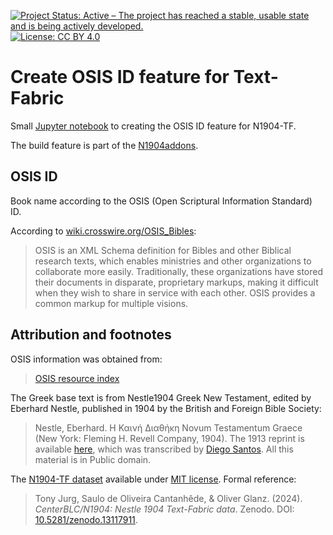 [![Project Status: Active – The project has reached a stable, usable state and is being actively developed.](https://www.repostatus.org/badges/latest/active.svg)](https://www.repostatus.org/#active)  [![License: CC BY 4.0](https://img.shields.io/badge/License-CC_BY%204.0-lightgrey.svg)](https://creativecommons.org/licenses/by/4.0/)


# Create OSIS ID feature for Text-Fabric

Small [Jupyter notebook](OSIS_ref.ipynb) to creating the OSIS ID feature for N1904-TF.

The build feature is part of the [N1904addons](https://tonyjurg.github.io/N1904addons/).

## OSIS ID

Book name according to the OSIS (Open Scriptural Information Standard) ID.

According to [wiki.crosswire.org/OSIS_Bibles](https://wiki.crosswire.org/OSIS_Bibles#OSIS):

> OSIS is an XML Schema definition for Bibles and other Biblical research texts, which enables ministries and other organizations to collaborate more easily. Traditionally, these organizations have stored their documents in disparate, proprietary markups, making it difficult when they wish to share in service with each other. OSIS provides a common markup for multiple visions.

## Attribution and footnotes

OSIS information was obtained from:
> [OSIS resource index](https://ebible.org/osis/)

The Greek base text is from Nestle1904 Greek New Testament, edited by Eberhard Nestle, published in 1904 by the British and Foreign Bible Society:
> Nestle, Eberhard. Η Καινή Διαθήκη Novum Testamentum Graece (New York: Fleming H. Revell Company, 1904).
The 1913 reprint is available [here](https://archive.org/details/hkainediathekete00lond/), which was transcribed by [Diego Santos](https://sites.google.com/site/nestle1904/home). All this material is in Public domain.


The [N1904-TF dataset](https://centerblc.github.io/N1904/) available under [MIT license](https://github.com/CenterBLC/N1904/blob/main/LICENSE.md). Formal reference: 
> Tony Jurg, Saulo de Oliveira Cantanhêde, & Oliver Glanz. (2024). *CenterBLC/N1904: Nestle 1904 Text-Fabric data*. Zenodo. DOI: [10.5281/zenodo.13117911](https://doi.org/10.5281/zenodo.13117910).
